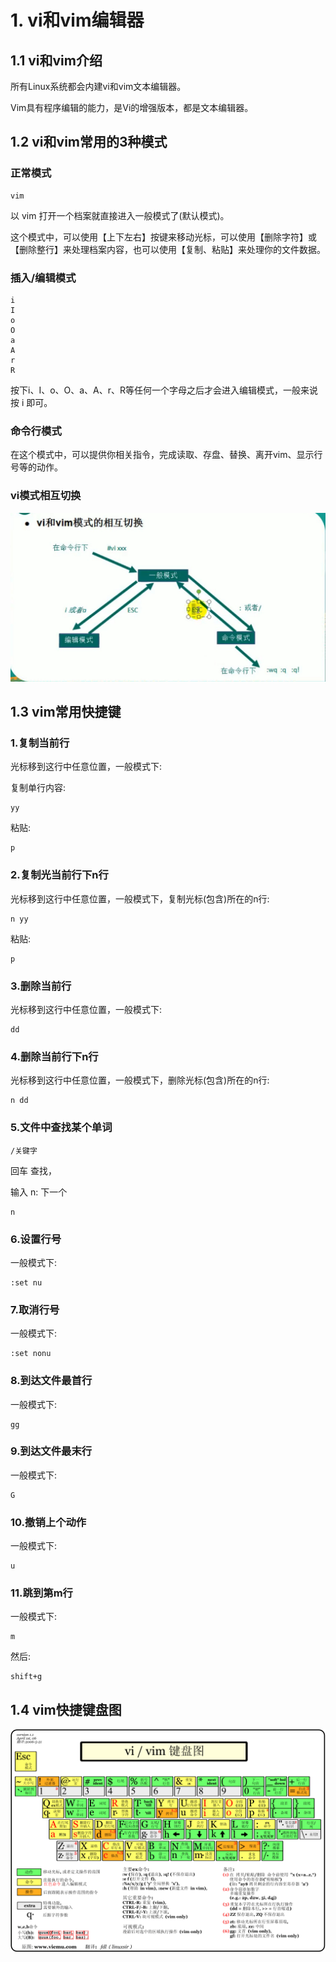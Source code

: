 # 1. vi和vim编辑器

## 1.1 vi和vim介绍
所有Linux系统都会内建vi和vim文本编辑器。

Vim具有程序编辑的能力，是Vi的增强版本，都是文本编辑器。


## 1.2 vi和vim常用的3种模式


### 正常模式

```shell script
vim
```
以 vim 打开一个档案就直接进入一般模式了(默认模式)。

这个模式中，可以使用【上下左右】按键来移动光标，可以使用【删除字符】或【删除整行】来处理档案内容，也可以使用【复制、粘贴】来处理你的文件数据。


### 插入/编辑模式

```shell script
i
I
o
O
a
A
r
R
```

按下i、I、o、O、a、A、r、R等任何一个字母之后才会进入编辑模式，一般来说按 i 即可。


### 命令行模式

在这个模式中，可以提供你相关指令，完成读取、存盘、替换、离开vim、显示行号等的动作。


### vi模式相互切换

![vim模式切换](../assets/vim模式切换.jpg)


## 1.3 vim常用快捷键

### 1.复制当前行

光标移到这行中任意位置，一般模式下:

复制单行内容:
```shell script
yy
```

粘贴:

```shell script
p
```


### 2.复制光当前行下n行

光标移到这行中任意位置，一般模式下，复制光标(包含)所在的n行:

```shell script
n yy
```

粘贴:

```shell script
p
```

### 3.删除当前行

光标移到这行中任意位置，一般模式下:

```shell script
dd
```

### 4.删除当前行下n行

光标移到这行中任意位置，一般模式下，删除光标(包含)所在的n行:

```shell script
n dd
```

### 5.文件中查找某个单词

```shell script
/关键字
```

回车 查找，

输入 n: 下一个

```shell script
n
```

### 6.设置行号

一般模式下:

```shell script
:set nu
```

### 7.取消行号

一般模式下:

```shell script
:set nonu
```

### 8.到达文件最首行

一般模式下:

```shell script
gg
```


### 9.到达文件最末行

一般模式下:

```shell script
G
```

### 10.撤销上个动作

一般模式下:

```shell script
u
```

### 11.跳到第m行
一般模式下:

```shell script
m
```

然后: 

```shell script
shift+g
```

## 1.4 vim快捷键盘图

![vim快捷键盘图](../assets/vim键盘图.gif)




